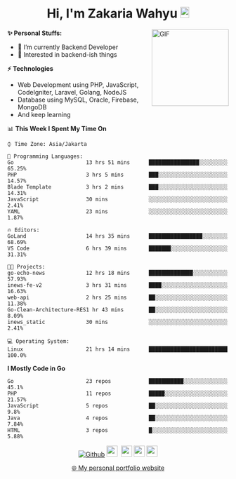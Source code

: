 <h1 align="center">Hi, I'm Zakaria Wahyu <img src="https://github.com/TheDudeThatCode/TheDudeThatCode/blob/master/Assets/Hi.gif" width="20px" height="25px"></h1>

<img align="right" alt="GIF" height="175px" src="https://www.nayakapratama.co.id/wp-content/uploads/2019/07/Website-Maintenance.gif" />

**✨ Personal Stuffs:**
- 🔭 I’m currently Backend Developer
- 🌱 Interested in backend-ish things

**⚡ Technologies**
- Web Development using PHP, JavaScript, CodeIgniter, Laravel, Golang, NodeJS
- Database using MySQL, Oracle, Firebase, MongoDB
- And keep learning

<!--START_SECTION:waka-->
📊 **This Week I Spent My Time On** 

```text
⌚︎ Time Zone: Asia/Jakarta

💬 Programming Languages: 
Go                       13 hrs 51 mins      ████████████████░░░░░░░░░   65.25% 
PHP                      3 hrs 5 mins        ███░░░░░░░░░░░░░░░░░░░░░░   14.57% 
Blade Template           3 hrs 2 mins        ███░░░░░░░░░░░░░░░░░░░░░░   14.31% 
JavaScript               30 mins             ░░░░░░░░░░░░░░░░░░░░░░░░░   2.41% 
YAML                     23 mins             ░░░░░░░░░░░░░░░░░░░░░░░░░   1.87%

🔥 Editors: 
GoLand                   14 hrs 35 mins      █████████████████░░░░░░░░   68.69% 
VS Code                  6 hrs 39 mins       ███████░░░░░░░░░░░░░░░░░░   31.31%

🐱‍💻 Projects: 
go-echo-news             12 hrs 18 mins      ██████████████░░░░░░░░░░░   57.93% 
inews-fe-v2              3 hrs 31 mins       ████░░░░░░░░░░░░░░░░░░░░░   16.63% 
web-api                  2 hrs 25 mins       ██░░░░░░░░░░░░░░░░░░░░░░░   11.38% 
Go-Clean-Architecture-RES1 hr 43 mins        ██░░░░░░░░░░░░░░░░░░░░░░░   8.09% 
inews_static             30 mins             ░░░░░░░░░░░░░░░░░░░░░░░░░   2.41%

💻 Operating System: 
Linux                    21 hrs 14 mins      █████████████████████████   100.0%

```

**I Mostly Code in Go** 

```text
Go                       23 repos            ███████████░░░░░░░░░░░░░░   45.1% 
PHP                      11 repos            █████░░░░░░░░░░░░░░░░░░░░   21.57% 
JavaScript               5 repos             ██░░░░░░░░░░░░░░░░░░░░░░░   9.8% 
Java                     4 repos             ██░░░░░░░░░░░░░░░░░░░░░░░   7.84% 
HTML                     3 repos             █░░░░░░░░░░░░░░░░░░░░░░░░   5.88%

```



<!--END_SECTION:waka-->

<p align="center">
<a href="https://github.com/zakariawahyu" target="_blank"><img alt="Github" src="https://img.shields.io/badge/GitHub-%2312100E.svg?&style=for-the-badge&logo=Github&logoColor=white" /></a>
<a href="https://www.twitter.com/_zakariawahyu"><img src="https://img.shields.io/badge/twitter-%231DA1F2.svg?&style=for-the-badge&logo=twitter&logoColor=white" height=25></a> 
<a href="https://www.linkedin.com/in/zakariawahyu"><img src="https://img.shields.io/badge/linkedin-%230077B5.svg?&style=for-the-badge&logo=linkedin&logoColor=white" height=25></a> 
<a href="https://www.instagram.com/_zakariawahyu"><img src="https://img.shields.io/badge/instagram-%23E4405F.svg?&style=for-the-badge&logo=instagram&logoColor=white" height=25></a>
<a href="https://medium.com/@zakariawahyu"><img src="https://img.shields.io/badge/Medium-12100E?style=for-the-badge&logo=medium&logoColor=white" height=25></a>
</p>
<p align="center"><a href="https://www.zakariawahyu.com" target="_blank">🌐 My personal portfolio website</a></p>
